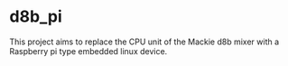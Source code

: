 # d8b_pi

This project aims to replace the CPU unit of the Mackie d8b mixer with a Raspberry pi type embedded linux device.
